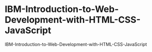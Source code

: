 # IBM-Introduction-to-Web-Development-with-HTML-CSS-JavaScript
IBM-Introduction-to-Web-Development-with-HTML-CSS-JavaScript
